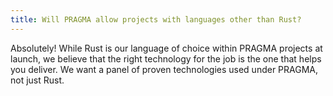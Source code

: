 ```yaml
---
title: Will PRAGMA allow projects with languages other than Rust?
---
```


Absolutely! While Rust is our language of choice within PRAGMA projects at launch, we believe that the right technology for the job is the one that helps you deliver. We want a panel of proven technologies used under PRAGMA, not just Rust.
